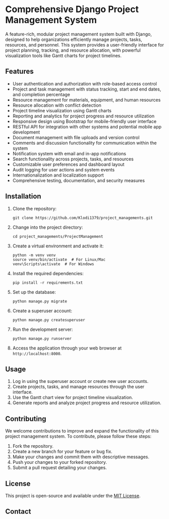 # Comprehensive Django Project Management System

A feature-rich, modular project management system built with Django, designed to help organizations efficiently manage projects, tasks, resources, and personnel. This system provides a user-friendly interface for project planning, tracking, and resource allocation, with powerful visualization tools like Gantt charts for project timelines.

## Features

- User authentication and authorization with role-based access control
- Project and task management with status tracking, start and end dates, and completion percentage
- Resource management for materials, equipment, and human resources
- Resource allocation with conflict detection
- Project timeline visualization using Gantt charts
- Reporting and analytics for project progress and resource utilization
- Responsive design using Bootstrap for mobile-friendly user interface
- RESTful API for integration with other systems and potential mobile app development
- Document management with file uploads and version control
- Comments and discussion functionality for communication within the system
- Notification system with email and in-app notifications
- Search functionality across projects, tasks, and resources
- Customizable user preferences and dashboard layout
- Audit logging for user actions and system events
- Internationalization and localization support
- Comprehensive testing, documentation, and security measures

## Installation

1. Clone the repository:
   ```
   git clone https://github.com/Klodi1379/project_managements.git
   ```

2. Change into the project directory:
   ```
   cd project_managements/ProjectManagement
   ```

3. Create a virtual environment and activate it:
   ```
   python -m venv venv
   source venv/bin/activate  # For Linux/Mac
   venv\Scripts\activate  # For Windows
   ```

4. Install the required dependencies:
   ```
   pip install -r requirements.txt
   ```

5. Set up the database:
   ```
   python manage.py migrate
   ```

6. Create a superuser account:
   ```
   python manage.py createsuperuser
   ```

7. Run the development server:
   ```
   python manage.py runserver
   ```

8. Access the application through your web browser at `http://localhost:8000`.

## Usage

1. Log in using the superuser account or create new user accounts.
2. Create projects, tasks, and manage resources through the user interface.
3. Use the Gantt chart view for project timeline visualization.
4. Generate reports and analyze project progress and resource utilization.

## Contributing

We welcome contributions to improve and expand the functionality of this project management system. To contribute, please follow these steps:

1. Fork the repository.
2. Create a new branch for your feature or bug fix.
3. Make your changes and commit them with descriptive messages.
4. Push your changes to your forked repository.
5. Submit a pull request detailing your changes.

## License

This project is open-source and available under the [MIT License](LICENSE).

## Contact
